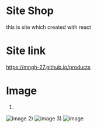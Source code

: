 # Site Shop
this is site which created with react 

# Site link 
https://mngh-27.github.io/products

# Image
1)
![image](https://user-images.githubusercontent.com/66866297/139535556-d25daff8-7da1-4fb4-bbb1-8eff8ce1ed17.png)
2)
![image](https://user-images.githubusercontent.com/66866297/139535578-2d3d269f-e92d-4175-9404-ebe704f5d1ba.png)
3)
![image](https://user-images.githubusercontent.com/66866297/139535568-3cb3f0d2-c582-479e-a7ad-c7e0217689d6.png)
